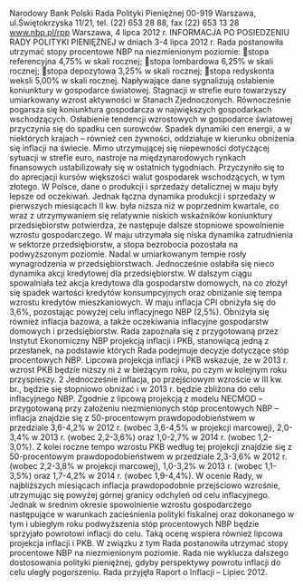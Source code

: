 Narodowy Bank Polski
Rada Polityki Pieniężnej
00-919 Warszawa, ul.Świętokrzyska 11/21,  tel. (22) 653 28 88, fax (22) 653 13 28
www.nbp.pl/rpp
Warszawa, 4 lipca 2012 r.
INFORMACJA PO POSIEDZENIU RADY POLITYKI PIENIĘŻNEJ
w dniach 3-4 lipca 2012 r.
Rada postanowiła utrzymać stopy procentowe NBP na niezmienionym poziomie:
stopa referencyjna 4,75% w skali rocznej;
stopa lombardowa 6,25% w skali rocznej;
stopa depozytowa 3,25% w skali rocznej;
stopa redyskonta weksli 5,00% w skali rocznej.
Napływające dane sygnalizują osłabienie koniunktury w gospodarce światowej. Stagnacji w
strefie euro towarzyszy umiarkowany wzrost aktywności w Stanach Zjednoczonych.
Równocześnie pogarsza się koniunktura gospodarcza w największych gospodarkach
wschodzących. Osłabienie tendencji wzrostowych w gospodarce światowej przyczynia się do
spadku cen surowców. Spadek dynamiki cen energii, a w niektórych krajach – również cen
żywności, oddziałuje w kierunku obniżenia się inflacji na świecie.
Mimo utrzymującej się niepewności dotyczącej sytuacji w strefie euro, nastroje na
międzynarodowych rynkach finansowych ustabilizowały się w ostatnich tygodniach.
Przyczyniło się to do aprecjacji kursów większości walut gospodarek wschodzących, w tym
złotego.
W Polsce, dane o produkcji i sprzedaży detalicznej w maju były lepsze od oczekiwań. Jednak
łączna dynamika produkcji i sprzedaży w pierwszych miesiącach II kw. była niższa niż w
poprzednim kwartale, co wraz z utrzymywaniem się relatywnie niskich wskaźników
koniunktury przedsiębiorstw potwierdza, że następuje dalsze stopniowe spowolnienie wzrostu
gospodarczego. W maju utrzymała się niska dynamika zatrudnienia w sektorze
przedsiębiorstw, a stopa bezrobocia pozostała na podwyższonym poziomie. Nadal w
umiarkowanym tempie rosły wynagrodzenia w przedsiębiorstwach.
Jednocześnie osłabiła się nieco dynamika akcji kredytowej dla przedsiębiorstw. W dalszym
ciągu spowalniała też akcja kredytowa dla gospodarstw domowych, na co złożył się spadek
wartości kredytów konsumpcyjnych oraz obniżanie się tempa wzrostu kredytów
mieszkaniowych.
W maju inflacja CPI obniżyła się do 3,6%, pozostając powyżej celu inflacyjnego NBP
(2,5%). Obniżyła się również inflacja bazowa, a także oczekiwania inflacyjne gospodarstw
domowych i przedsiębiorstw.
Rada zapoznała się z przygotowaną przez Instytut Ekonomiczny NBP projekcją inflacji i
PKB, stanowiącą jedną z przesłanek, na podstawie których Rada podejmuje decyzje
dotyczące stóp procentowych NBP. Lipcowa projekcja inflacji i PKB wskazuje, że w 2013 r.
wzrost PKB będzie niższy ni
ż w bieżącym roku, po czym w kolejnym roku przyspieszy.
2
Jednocześnie inflacja, po przejściowym wzroście w III kw. br., będzie się stopniowo obniżać i
w 2013 r. będzie zbliżona do celu inflacyjnego NBP.
Zgodnie z lipcową projekcją z modelu NECMOD – przygotowaną przy założeniu
niezmienionych stóp procentowych NBP – inflacja znajdzie się z 50-procentowym
prawdopodobieństwem w przedziale 3,6-4,2% w 2012 r. (wobec 3,6-4,5% w projekcji
marcowej), 2,0-3,4% w 2013 r. (wobec 2,2-3,6%) oraz 1,0-2,7% w 2014 r. (wobec 1,2-3,0%).
Z kolei roczne tempo wzrostu PKB według tej projekcji znajdzie się z 50-procentowym
prawdopodobieństwem w przedziale 2,3-3,6% w 2012 r. (wobec 2,2-3,8% w projekcji
marcowej), 1,0-3,2% w 2013 r. (wobec 1,1-3,5%) oraz 1,7-4,2% w 2014 r. (wobec 1,9-4,4%).
W ocenie Rady, w najbliższych miesiącach inflacja prawdopodobnie przejściowo wzrośnie,
utrzymując się powyżej górnej granicy odchyleń od celu inflacyjnego. Jednak w średnim
okresie spowolnienie wzrostu gospodarczego następujące w warunkach zacieśnienia polityki
fiskalnej oraz dokonanego w tym i ubiegłym roku podwyższenia stóp procentowych NBP
będzie sprzyjało powrotowi inflacji do celu. Taką ocenę wspiera również lipcowa projekcja
inflacji i PKB.
W związku z tym Rada postanowiła utrzymać stopy procentowe NBP na niezmienionym
poziomie.
Rada nie wyklucza dalszego dostosowania polityki pieniężnej, gdyby perspektywy powrotu
inflacji do celu uległy pogorszeniu.
Rada przyjęła Raport o Inflacji – Lipiec 2012.
